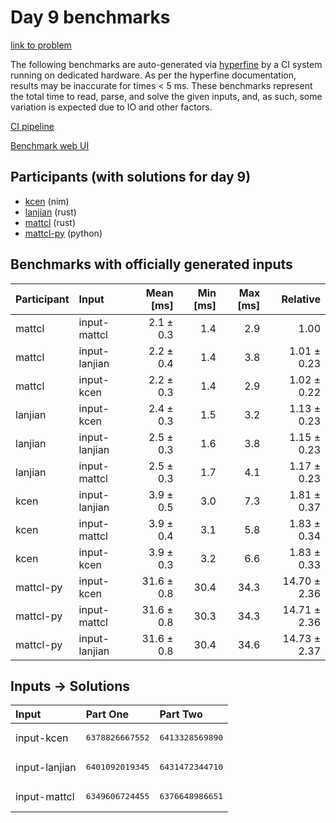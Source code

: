 # Day 9 benchmarks

[link to problem](https://adventofcode.com/2024/day/9)

The following benchmarks are auto-generated via
[hyperfine](https://github.com/sharkdp/hyperfine) by a CI system running on
dedicated hardware. As per the hyperfine documentation, results may be
inaccurate for times < 5 ms. These benchmarks represent the total time to read,
parse, and solve the given inputs, and, as such, some variation is expected due
to IO and other factors.

[CI pipeline](http://ci.papercode.net:8080/teams/main/pipelines/aoc2024)

[Benchmark web UI](https://aoc.ancalagon.black)


## Participants (with solutions for day 9)

- [kcen](https://github.com/kcen/aoc2024) (nim)
- [lanjian](https://github.com/lanjian/aoc-2024) (rust)
- [mattcl](https://github.com/mattcl/aoc2024) (rust)
- [mattcl-py](https://github.com/mattcl/aoc2024-py) (python)


## Benchmarks with officially generated inputs

| Participant | Input | Mean [ms] | Min [ms] | Max [ms] | Relative |
|:---|:---|---:|---:|---:|---:|
| mattcl | input-mattcl | 2.1 ± 0.3 | 1.4 | 2.9 | 1.00 |
| mattcl | input-lanjian | 2.2 ± 0.4 | 1.4 | 3.8 | 1.01 ± 0.23 |
| mattcl | input-kcen | 2.2 ± 0.3 | 1.4 | 2.9 | 1.02 ± 0.22 |
| lanjian | input-kcen | 2.4 ± 0.3 | 1.5 | 3.2 | 1.13 ± 0.23 |
| lanjian | input-lanjian | 2.5 ± 0.3 | 1.6 | 3.8 | 1.15 ± 0.23 |
| lanjian | input-mattcl | 2.5 ± 0.3 | 1.7 | 4.1 | 1.17 ± 0.23 |
| kcen | input-lanjian | 3.9 ± 0.5 | 3.0 | 7.3 | 1.81 ± 0.37 |
| kcen | input-mattcl | 3.9 ± 0.4 | 3.1 | 5.8 | 1.83 ± 0.34 |
| kcen | input-kcen | 3.9 ± 0.3 | 3.2 | 6.6 | 1.83 ± 0.33 |
| mattcl-py | input-kcen | 31.6 ± 0.8 | 30.4 | 34.3 | 14.70 ± 2.36 |
| mattcl-py | input-mattcl | 31.6 ± 0.8 | 30.3 | 34.3 | 14.71 ± 2.36 |
| mattcl-py | input-lanjian | 31.6 ± 0.8 | 30.4 | 34.6 | 14.73 ± 2.37 |


## Inputs -> Solutions

| Input | Part One | Part Two |
|:---|:---|:---|
|input-kcen|<pre>6378826667552</pre>|<pre>6413328569890</pre>|
|input-lanjian|<pre>6401092019345</pre>|<pre>6431472344710</pre>|
|input-mattcl|<pre>6349606724455</pre>|<pre>6376648986651</pre>|